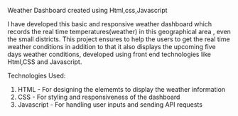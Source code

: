 Weather Dashboard created using Html,css,Javascript

I have developed this basic and responsive weather dashboard which records the real time temperatures(weather) in this geographical area , even the small districts. This project ensures to help the users to get the real time weather conditions in addition to that it also displays the upcoming five days weather conditions, developed using front end technologies like Html,CSS and Javascript.

Technologies Used:
1. HTML - For designing the elememts to display the weather information
2. CSS - For styling and responsiveness of the dashboard
3. Javascript - For handling user inputs and sending API requests
